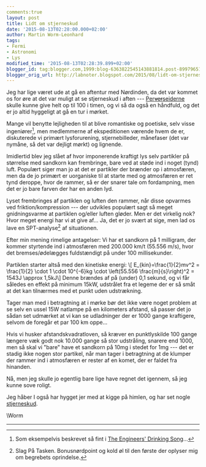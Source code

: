 ```yaml
---
comments:true
layout: post
title: Lidt om stjerneskud
date: '2015-08-13T02:28:00.000+02:00'
author: Martin Worm-Leonhard
tags:
- Fermi
- Astronomi
- Lys
modified_time: '2015-08-13T02:28:39.899+02:00'
blogger_id: tag:blogger.com,1999:blog-6363822545143881814.post-8997965127679222837
blogger_orig_url: http://labnoter.blogspot.com/2015/08/lidt-om-stjerneskud.html
---
```


Jeg har lige været ude at gå en aftentur med Nørdinden, da det var
kommet os for øre at det var muligt at se stjerneskud i aften ---
[Per~~ver~~seiderne](https://en.wikipedia.org/wiki/Perseids) skulle
kunne give helt op til 100 i timen, og vi så da også en håndfuld, og det
er jo altid hyggeligt at gå en tur i mørket.

Mange vil benytte lejligheden til at blive romantiske og poetiske, selv
visse ingeniører[^1], men medlemmerne af ekspeditionen værende hvem de
er, diskuterede vi primært lysforurening, stjernebilleder, månefaser
(det var nymåne, så det var dejligt mørkt) og lignende.

Imidlertid blev jeg slået af hvor imponerende kraftigt lys selv
partikler på størrelse med sandkorn kan frembringe, bare ved at støde
ind i noget (tynd) luft. Populært siger man jo at det er partikler der
brænder op i atmosfæren, men da de jo primært er uorganiske til at
starte med og atmosfæren er ret tynd deroppe, hvor de rammer, så er der
snarer tale om fordampning, men det er jo bare farven der har en anden
lyd.

Lyset frembringes af partiklen og luften den rammer, når disse opvarmes
ved friktion/kompression --- der udvikles populært sagt så meget
gnidningsvarme at partiklen og/eller luften gløder. Men er det virkelig
nok? Hvor meget energi har vi at give af... Ja, det er jo svært at sige,
men lad os lave en SPT-analyse[^2] af situationen.

Efter min mening rimelige antagelser: Vi har et sandkorn på 1 milligram,
der kommer styrtende ind i atmosfæren med 200.000 km/t (55.556 m/s),
hvor det bremses/ødelægges fuldstændigt på under 100 millisekunder.

Partiklen starter altså med den kinetiske energi: \\[
E_{kin}=\frac{1}{2}mv^2 = \frac{1}{2} \cdot 1 \cdot 10^{-6}kg
\cdot \left(55.556 \frac{m}{s}\right)^2 = 1543J \approx 1,5kJ\\]
Denne brændes af på (under) 0,1 sekund, og vi får således en effekt på
minimum 15kW, udstrålet fra et legeme der er så småt at det kan
tilnærmes med et punkt uden udstrækning.

Tager man med i betragtning at i mørke bør det ikke være noget problem
at se selv en ussel 15W natlampe på en kilometers afstand, så passer det
jo sådan set udmærket at vi kan se udladninger der er 1000 gange
kraftigere, selvom de foregår et par 100 km oppe...

Hvis vi husker afstandskvadratloven, så kræver en punktlyskilde 100
gange længere væk godt nok 10.000 gange så stor udstråling, snarere end
1000, men så skal vi "bare" have et sandkorn på 10mg i stedet for 1mg ---
det er stadig ikke nogen stor partikel, når man tager i betragtning at
de klumper der rammer ind i atmosfæren er rester af en komet, der er
faldet fra hinanden.

Nå, men jeg skulle jo egentlig bare lige have regnet det igennem, så jeg
kunne sove roligt.

Jeg håber I også har hygget jer med at kigge på himlen, og har set nogle
[stjerneskud](https://youtu.be/9Q13XS_R2mU?t=23s).

\\Worm

------------------------------------------------------------------------

[^1]: Som eksempelvis beskrevet så fint i [The Engineers' Drinking
    Song](https://youtu.be/0ecQ2zJqrFw?t=1m58s)...

[^2]: Slag På Tasken. Bonusnørdpoint og kold øl til den første der
    oplyser mig om begrebets oprindelse.
